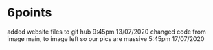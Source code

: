 # 6points
added website files to git hub 9:45pm 13/07/2020
changed code from image main, to image left so our pics are massive 5:45pm 17/07/2020
